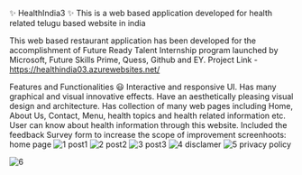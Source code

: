 ✨ HealthIndia3 ✨
This is a web based application developed for health related telugu based website in india

This web based restaurant application has been developed for the accomplishment of Future Ready Talent Internship program launched by Microsoft, Future Skills Prime, Quess, Github and EY.
Project Link - https://healthindia03.azurewebsites.net/

Features and Functionalities 😃
Interactive and responsive UI.
Has many graphical and visual innovative effects.
Have an aesthetically pleasing visual design and architecture.
Has collection of many web pages including Home, About Us, Contact, Menu, health topics and health related information etc.
User can know about health information through this website.
Included the feedback Survey form to increase the scope of improvement
screenhoots:
home page
![1](https://user-images.githubusercontent.com/114175208/198839210-d44d8fdf-295d-4503-8f42-246b249c3d64.png)
post1
![2](https://user-images.githubusercontent.com/114175208/198839238-61a0aff2-2326-4fce-9e18-dab75f5626e5.png)
post2
![3](https://user-images.githubusercontent.com/114175208/198839274-c81c5e86-550a-4998-8e51-c72d7300b11c.png)
post3
![4](https://user-images.githubusercontent.com/114175208/198839311-e403f37c-274d-42cf-8d14-8bf4ab71a523.png)
disclamer
![5](https://user-images.githubusercontent.com/114175208/198839347-0413bc94-6862-482c-9794-821c5ce2aae0.png)
privacy policy

![6](https://user-images.githubusercontent.com/114175208/198839378-87d4466f-6835-4c84-b334-efde2fb9f7e9.png)
